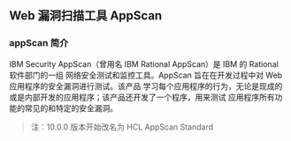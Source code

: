 ## Web 漏洞扫描工具 AppScan
### appScan 简介
IBM Security AppScan（曾用名 IBM Rational AppScan）是 IBM 的 Rational 软件部门的一组
网络安全测试和监控工具。AppScan 旨在在开发过程中对 Web 应用程序的安全漏洞进行测试。该产品
学习每个应用程序的行为，无论是现成的或是内部开发的应用程序；该产品还开发了一个程序，用来测试
应用程序所有功能的常见的和特定的安全漏洞。
> 注：10.0.0 版本开始改名为 HCL AppScan Standard
